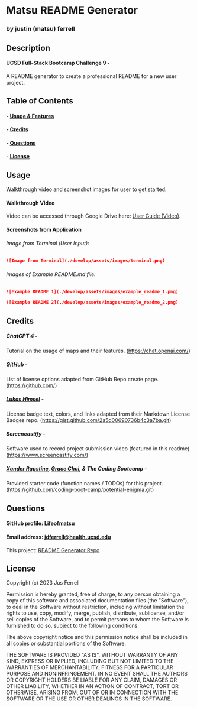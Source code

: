 # Matsu README Generator
### by justin (matsu) ferrell

## Description
#### UCSD Full-Stack Bootcamp Challenge 9 - 
A README generator to create a professional README for a new user project.


## Table of Contents
#### - [Usage & Features](#usage_&_features)
#### - [Credits](#credits)
#### - [Questions](#questions)
#### - [License](#license)


## Usage
Walkthrough video and screenshot images for user to get started.

#### Walkthrough Video
Video can be accessed through Google Drive here: [User Guide (Video)](https://drive.google.com/file/d/18qWC1c1mQ9d4lP2ruwaQkr_n4GrAvFzO/view?usp=drive_link).

#### Screenshots from Application
###### Image from Terminal (User Input):

```md
![Image from Terminal](./develop/assets/images/terminal.png)
```

###### Images of Example README.md file:

```md
![Example README 1](./develop/assets/images/example_readme_1.png)
```
```md
![Example README 2](./develop/assets/images/example_readme_2.png)
```


## Credits
##### ChatGPT 4 -
Tutorial on the usage of maps and their features.
(https://chat.openai.com/)

##### GitHub -
List of license options adapted from GitHub Repo create page.
(https://github.com/)

##### [Lukas Himsel](https://gist.github.com/lukas-h) -
License badge text, colors, and links adapted from their Markdown License Badges repo.
(https://gist.github.com/2a5d00690736b4c3a7ba.git)

##### Screencastify -
Software used to record project submission video (featured in this readme).
(https://www.screencastify.com/)

##### [Xander Rapstine](https://github.com/Xandromus), [Grace Choi](https://github.com/gachoi06), & The Coding Bootcamp -
Provided starter code (function names / TODOs) for this project.
(https://github.com/coding-boot-camp/potential-enigma.git)


## Questions
#### GitHub profile: [Lifeofmatsu](https://github.com/lifeofmatsu)
#### Email address: jdferrell@health.ucsd.edu

This project: [README Generator Repo](https://github.com/lifeofmatsu/matsu-readme-gen.git)


## License
Copyright (c) 2023 Jus Ferrell

Permission is hereby granted, free of charge, to any person obtaining a copy
of this software and associated documentation files (the "Software"), to deal
in the Software without restriction, including without limitation the rights
to use, copy, modify, merge, publish, distribute, sublicense, and/or sell
copies of the Software, and to permit persons to whom the Software is
furnished to do so, subject to the following conditions:

The above copyright notice and this permission notice shall be included in all
copies or substantial portions of the Software.

THE SOFTWARE IS PROVIDED "AS IS", WITHOUT WARRANTY OF ANY KIND, EXPRESS OR
IMPLIED, INCLUDING BUT NOT LIMITED TO THE WARRANTIES OF MERCHANTABILITY,
FITNESS FOR A PARTICULAR PURPOSE AND NONINFRINGEMENT. IN NO EVENT SHALL THE
AUTHORS OR COPYRIGHT HOLDERS BE LIABLE FOR ANY CLAIM, DAMAGES OR OTHER
LIABILITY, WHETHER IN AN ACTION OF CONTRACT, TORT OR OTHERWISE, ARISING FROM,
OUT OF OR IN CONNECTION WITH THE SOFTWARE OR THE USE OR OTHER DEALINGS IN THE
SOFTWARE.
